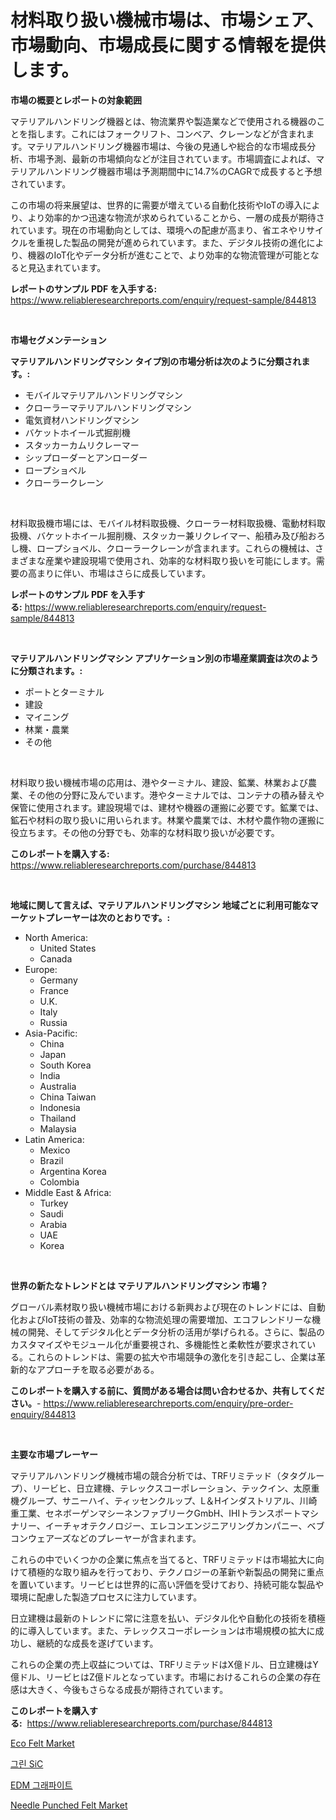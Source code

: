<p><h1>材料取り扱い機械市場は、市場シェア、市場動向、市場成長に関する情報を提供します。</h1></p><p><strong>市場の概要とレポートの対象範囲</strong></p>
<p><p>マテリアルハンドリング機器とは、物流業界や製造業などで使用される機器のことを指します。これにはフォークリフト、コンベア、クレーンなどが含まれます。マテリアルハンドリング機器市場は、今後の見通しや総合的な市場成長分析、市場予測、最新の市場傾向などが注目されています。市場調査によれば、マテリアルハンドリング機器市場は予測期間中に14.7%のCAGRで成長すると予想されています。</p><p>この市場の将来展望は、世界的に需要が増えている自動化技術やIoTの導入により、より効率的かつ迅速な物流が求められていることから、一層の成長が期待されています。現在の市場動向としては、環境への配慮が高まり、省エネやリサイクルを重視した製品の開発が進められています。また、デジタル技術の進化により、機器のIoT化やデータ分析が進むことで、より効率的な物流管理が可能となると見込まれています。</p></p>
<p><strong>レポートのサンプル PDF を入手する:</strong> <a href="https://www.reliableresearchreports.com/enquiry/request-sample/844813">https://www.reliableresearchreports.com/enquiry/request-sample/844813</a></p>
<p>&nbsp;</p>
<p><strong>市場セグメンテーション</strong></p>
<p><strong>マテリアルハンドリングマシン タイプ別の市場分析は次のように分類されます。:</strong></p>
<p><ul><li>モバイルマテリアルハンドリングマシン</li><li>クローラーマテリアルハンドリングマシン</li><li>電気資材ハンドリングマシン</li><li>バケットホイール式掘削機</li><li>スタッカーカムリクレーマー</li><li>シップローダーとアンローダー</li><li>ロープショベル</li><li>クローラークレーン</li></ul></p>
<p>&nbsp;</p>
<p><p>材料取扱機市場には、モバイル材料取扱機、クローラー材料取扱機、電動材料取扱機、バケットホイール掘削機、スタッカー兼リクレイマー、船積み及び船おろし機、ロープショベル、クローラークレーンが含まれます。これらの機械は、さまざまな産業や建設現場で使用され、効率的な材料取り扱いを可能にします。需要の高まりに伴い、市場はさらに成長しています。</p></p>
<p><strong>レポートのサンプル PDF を入手する:</strong>&nbsp;<a href="https://www.reliableresearchreports.com/enquiry/request-sample/844813">https://www.reliableresearchreports.com/enquiry/request-sample/844813</a></p>
<p>&nbsp;</p>
<p><strong> マテリアルハンドリングマシン アプリケーション別の市場産業調査は次のように分類されます。:</strong></p>
<p><ul><li>ポートとターミナル</li><li>建設</li><li>マイニング</li><li>林業・農業</li><li>その他</li></ul></p>
<p>&nbsp;</p>
<p><p>材料取り扱い機械市場の応用は、港やターミナル、建設、鉱業、林業および農業、その他の分野に及んでいます。港やターミナルでは、コンテナの積み替えや保管に使用されます。建設現場では、建材や機器の運搬に必要です。鉱業では、鉱石や材料の取り扱いに用いられます。林業や農業では、木材や農作物の運搬に役立ちます。その他の分野でも、効率的な材料取り扱いが必要です。</p></p>
<p><strong>このレポートを購入する:</strong>&nbsp; <a href="https://www.reliableresearchreports.com/purchase/844813">https://www.reliableresearchreports.com/purchase/844813</a></p>
<p>&nbsp;</p>
<p><strong>地域に関して言えば、マテリアルハンドリングマシン 地域ごとに利用可能なマーケットプレーヤーは次のとおりです。:</strong></p>
<p><ul>
    <li>
        North America:
        <ul>
            <li>United States</li>
            <li>Canada</li>
        </ul>
    </li>
    <li>
        Europe:
        <ul>
            <li>Germany</li>
            <li>France</li>
            <li>U.K.</li>
            <li>Italy</li>
            <li>Russia</li>
        </ul>
    </li>
    <li>
        Asia-Pacific:
        <ul>
            <li>China</li>
            <li>Japan</li>
            <li>South Korea</li>
            <li>India</li>
            <li>Australia</li>
            <li>China Taiwan</li>
            <li>Indonesia</li>
            <li>Thailand</li>
            <li>Malaysia</li>
        </ul>
    </li>
    <li>
        Latin America:
        <ul>
            <li>Mexico</li>
            <li>Brazil</li>
            <li>Argentina Korea</li>
            <li>Colombia</li>
        </ul>
    </li>
    <li>
        Middle East & Africa:
        <ul>
            <li>Turkey</li>
            <li>Saudi</li>
            <li>Arabia</li>
            <li>UAE</li>
            <li>Korea</li>
        </ul>
    </li>
    </ul></p>
<p>&nbsp;</p>
<p><strong>世界の新たなトレンドとは マテリアルハンドリングマシン 市場？</strong></p>
<p><p>グローバル素材取り扱い機械市場における新興および現在のトレンドには、自動化およびIoT技術の普及、効率的な物流処理の需要増加、エコフレンドリーな機械の開発、そしてデジタル化とデータ分析の活用が挙げられる。さらに、製品のカスタマイズやモジュール化が重要視され、多機能性と柔軟性が要求されている。これらのトレンドは、需要の拡大や市場競争の激化を引き起こし、企業は革新的なアプローチを取る必要がある。</p></p>
<p><strong>このレポートを購入する前に、質問がある場合は問い合わせるか、共有してください。</strong>- <a href="https://www.reliableresearchreports.com/enquiry/pre-order-enquiry/844813">https://www.reliableresearchreports.com/enquiry/pre-order-enquiry/844813</a></p>
<p>&nbsp;</p>
<p><strong>主要な市場プレーヤー</strong></p>
<p><p>マテリアルハンドリング機械市場の競合分析では、TRFリミテッド（タタグループ）、リービヒ、日立建機、テレックスコーポレーション、テックイン、太原重機グループ、サニーハイ、ティッセンクルップ、L＆Hインダストリアル、川崎重工業、セネボーゲンマシーネンファブリークGmbH、IHIトランスポートマシナリー、イーチャオテクノロジー、エレコンエンジニアリングカンパニー、ベブコンウェアーズなどのプレーヤーが含まれます。 </p><p>これらの中でいくつかの企業に焦点を当てると、TRFリミテッドは市場拡大に向けて積極的な取り組みを行っており、テクノロジーの革新や新製品の開発に重点を置いています。リービヒは世界的に高い評価を受けており、持続可能な製品や環境に配慮した製造プロセスに注力しています。</p><p>日立建機は最新のトレンドに常に注意を払い、デジタル化や自動化の技術を積極的に導入しています。また、テレックスコーポレーションは市場規模の拡大に成功し、継続的な成長を遂げています。</p><p>これらの企業の売上収益については、TRFリミテッドはX億ドル、日立建機はY億ドル、リービヒはZ億ドルとなっています。市場におけるこれらの企業の存在感は大きく、今後もさらなる成長が期待されています。</p></p>
<p><strong>このレポートを購入する:</strong>&nbsp;&nbsp;<a href="https://www.reliableresearchreports.com/purchase/844813">https://www.reliableresearchreports.com/purchase/844813</a></p>
<p><p><a href="https://github.com/Krish2023na/Market-Research-Report-List-3/blob/main/eco-felt-market.md">Eco Felt Market</a></p><p><a href="https://github.com/vsr06p4p49/Market-Research-Report-List-1/blob/main/21072833636.md">그린 SiC</a></p><p><a href="https://github.com/oajzkywllm460/Market-Research-Report-List-1/blob/main/53642183637.md">EDM 그래파이트</a></p><p><a href="https://github.com/RickHolmes3/Market-Research-Report-List-4/blob/main/needle-punched-felt-market.md">Needle Punched Felt Market</a></p></p>